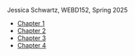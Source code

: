 Jessica Schwartz, WEBD152, Spring 2025
    <nav>
     <ul>
        <li><a href="https://jessrschwartz.github.io/webd152/chapter1/index.html">Chapter 1</a></li>
        <li><a href="https://jessrschwartz.github.io/webd152/chapter2/pacific/index.html">Chapter 2</a></li>
        <li><a href="https://jessrschwartz.github.io/webd152/chapter3/yoga/index.html">Chapter 3</a></li>
        <li><a href="https://jessrschwartz.github.io/webd152/chapter4/ch4pacific/index.html">Chapter 4</a></li>
     </ul>
    </nav>
